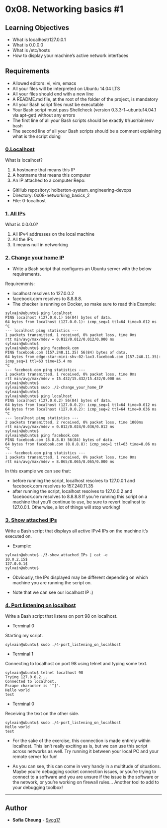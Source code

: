 # 0x08. Networking basics #1

## Learning Objectives
- What is localhost/127.0.0.1
- What is 0.0.0.0
- What is /etc/hosts
- How to display your machine’s active network interfaces

## Requirements
- Allowed editors: vi, vim, emacs
- All your files will be interpreted on Ubuntu 14.04 LTS
- All your files should end with a new line
- A README.md file, at the root of the folder of the project, is mandatory
- All your Bash script files must be executable
- Your Bash script must pass Shellcheck (version 0.3.3-1~ubuntu14.04.1 via apt-get) without any errors
- The first line of all your Bash scripts should be exactly #!/usr/bin/env bash
- The second line of all your Bash scripts should be a comment explaining what is the script doing

### [0.Localhost](./0-localhost)
What is localhost?

1. A hostname that means this IP
2. A hostname that means this computer
3. An IP attached to a computer
Repo:

- GitHub repository: holberton-system_engineering-devops
- Directory: 0x08-networking_basics_2
- File: 0-localhost

### [1. All IPs](./1-wildcard)
What is 0.0.0.0?

1. All IPv4 addresses on the local machine
2. All the IPs
3. It means null in networking

### [2. Change your home IP](./2-change_your_home_IP)
- Write a Bash script that configures an Ubuntu server with the below requirements.

Requirements:

- localhost resolves to 127.0.0.2
- facebook.com resolves to 8.8.8.8.
- The checker is running on Docker, so make sure to read this
Example:
```
sylvain@ubuntu$ ping localhost
PING localhost (127.0.0.1) 56(84) bytes of data.
64 bytes from localhost (127.0.0.1): icmp_seq=1 ttl=64 time=0.012 ms
^C
--- localhost ping statistics ---
1 packets transmitted, 1 received, 0% packet loss, time 0ms
rtt min/avg/max/mdev = 0.012/0.012/0.012/0.000 ms
sylvain@ubuntu$
sylvain@ubuntu$ ping facebook.com
PING facebook.com (157.240.11.35) 56(84) bytes of data.
64 bytes from edge-star-mini-shv-02-lax3.facebook.com (157.240.11.35): icmp_seq=1 ttl=63 time=15.4 ms
^C
--- facebook.com ping statistics ---
1 packets transmitted, 1 received, 0% packet loss, time 0ms
rtt min/avg/max/mdev = 15.432/15.432/15.432/0.000 ms
sylvain@ubuntu$
sylvain@ubuntu$ sudo ./2-change_your_home_IP
sylvain@ubuntu$
sylvain@ubuntu$ ping localhost
PING localhost (127.0.0.2) 56(84) bytes of data.
64 bytes from localhost (127.0.0.2): icmp_seq=1 ttl=64 time=0.012 ms
64 bytes from localhost (127.0.0.2): icmp_seq=2 ttl=64 time=0.036 ms
^C
--- localhost ping statistics ---
2 packets transmitted, 2 received, 0% packet loss, time 1000ms
rtt min/avg/max/mdev = 0.012/0.024/0.036/0.012 ms
sylvain@ubuntu$
sylvain@ubuntu$ ping facebook.com
PING facebook.com (8.8.8.8) 56(84) bytes of data.
64 bytes from facebook.com (8.8.8.8): icmp_seq=1 ttl=63 time=8.06 ms
^C
--- facebook.com ping statistics ---
1 packets transmitted, 1 received, 0% packet loss, time 0ms
rtt min/avg/max/mdev = 8.065/8.065/8.065/0.000 ms
```

In this example we can see that:

- before running the script, localhost resolves to 127.0.0.1 and facebook.com resolves to 157.240.11.35
- after running the script, localhost resolves to 127.0.0.2 and facebook.com resolves to 8.8.8.8
If you’re running this script on a machine that you’ll continue to use, be sure to revert localhost to 127.0.0.1. Otherwise, a lot of things will stop working!


### [3. Show attached IPs](./3-show_attached_IPs)
Write a Bash script that displays all active IPv4 IPs on the machine it’s executed on.

- Example:
```
sylvain@ubuntu$ ./3-show_attached_IPs | cat -e
10.0.2.15$
127.0.0.1$
sylvain@ubuntu$
```
- Obviously, the IPs displayed may be different depending on which machine you are running the script on.

- Note that we can see our localhost IP :)


### [4. Port listening on localhost](./4-port_listening_on_localhost)
Write a Bash script that listens on port 98 on localhost.

- Terminal 0

Starting my script.
```
sylvain@ubuntu$ sudo ./4-port_listening_on_localhost
```

- Terminal 1

Connecting to localhost on port 98 using telnet and typing some text.

```
sylvain@ubuntu$ telnet localhost 98
Trying 127.0.0.2...
Connected to localhost.
Escape character is '^]'.
Hello world
test
```

- Terminal 0

Receiving the text on the other side.

```
sylvain@ubuntu$ sudo ./4-port_listening_on_localhost
Hello world
test
```

- For the sake of the exercise, this connection is made entirely within localhost. This isn’t really exciting as is, but we can use this script across networks as well. Try running it between your local PC and your remote server for fun!

- As you can see, this can come in very handy in a multitude of situations. Maybe you’re debugging socket connection issues, or you’re trying to connect to a software and you are unsure if the issue is the software or the network, or you’re working on firewall rules… Another tool to add to your debugging toolbox!


---

## Author
* **Sofia Cheung** - [Svcg17](https://github.com/Svcg17)
